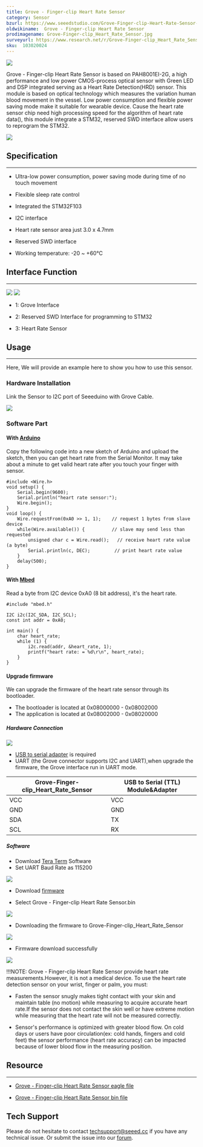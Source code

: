 ```yaml
---
title: Grove - Finger-clip Heart Rate Sensor
category: Sensor
bzurl: https://www.seeedstudio.com/Grove-Finger-clip-Heart-Rate-Sensor-p-2425.html
oldwikiname:  Grove - Finger-clip Heart Rate Sensor
prodimagename: Grove-Finger-clip_Heart_Rate_Sensor.jpg
surveyurl: https://www.research.net/r/Grove-Finger-clip_Heart_Rate_Sensor
sku:  103020024
---
```

![](https://github.com/SeeedDocument/Grove-Finger-clip_Heart_Rate_Sensor/raw/master/img/Grove-Finger-clip_Heart_Rate_Sensor.jpg)

Grove - Finger-clip Heart Rate Sensor is based on PAH8001EI-2G, a high performance and low power CMOS-process optical sensor with Green LED and DSP integrated serving as a Heart Rate Detection(HRD) sensor. This module is based on optical technology which measures the variation human blood movement in the vessel. Low power consumption and flexible power saving mode make it suitable for wearable device. Cause the heart rate sensor chip need high processing speed for the algorithm of heart rate data(), this module integrate a STM32, reserved SWD interface allow users to reprogram the STM32.

[![](https://github.com/SeeedDocument/Seeed-WiKi/raw/master/docs/images/300px-Get_One_Now_Banner-ragular.png)](https://www.seeedstudio.com/Grove-Finger-clip-Heart-Rate-Sensor-p-2425.html)

##  Specification
---
*   Ultra-low power consumption, power saving mode during time of no touch movement

*   Flexible sleep rate control

*   Integrated the STM32F103

*   I2C interface

*   Heart rate sensor area just 3.0 x 4.7mm

*   Reserved SWD interface

*   Working temperature: -20 ~ +60℃

##  Interface Function
---
![](https://github.com/SeeedDocument/Grove-Finger-clip_Heart_Rate_Sensor/raw/master/img/Finger-clip_Heart_Rate_Sensor_TOP.jpg) ![](https://github.com/SeeedDocument/Grove-Finger-clip_Heart_Rate_Sensor/raw/master/img/Finger-clip_Heart_Rate_Sensor_Bottom.jpg)

*   1: Grove Interface

*   2: Reserved SWD Interface for programming to STM32

*   3: Heart Rate Sensor

##  Usage
---
Here, We will provide an example here to show you how to use this sensor.

###  Hardware Installation

Link the Sensor to I2C port of Seeeduino with Grove Cable.

![](https://github.com/SeeedDocument/Grove-Finger-clip_Heart_Rate_Sensor/raw/master/img/Finger-clip_Heart_Rate_Sensor_Connect.jpg)

###  Software Part

####  With [Arduino](/w/index.php?title=Arduino&amp;action=edit&amp;redlink=1 "Arduino&amp;action=edit&amp;redlink=1")

Copy the following code into a new sketch of Arduino and upload the sketch, then you can get heart rate from the Serial Monitor.
It may take about a minute to get valid heart rate after you touch your finger with sensor.

```
#include <Wire.h>
void setup() {
    Serial.begin(9600);
    Serial.println("heart rate sensor:");
    Wire.begin();
}
void loop() {
    Wire.requestFrom(0xA0 >> 1, 1);    // request 1 bytes from slave device
    while(Wire.available()) {          // slave may send less than requested
        unsigned char c = Wire.read();   // receive heart rate value (a byte)
        Serial.println(c, DEC);         // print heart rate value
    }
    delay(500);
}
```

####  With [Mbed](/w/index.php?title=Mbed&amp;action=edit&amp;redlink=1 "Mbed&amp;action=edit&amp;redlink=1")

Read a byte from I2C device 0xA0 (8 bit address), it's the heart rate.
```
#include "mbed.h"

I2C i2c(I2C_SDA, I2C_SCL);
const int addr = 0xA0;

int main() {
    char heart_rate;
    while (1) {
        i2c.read(addr, &heart_rate, 1);
        printf("heart rate: = %d\r\n", heart_rate);
    }
}
```

####  Upgrade firmware

We can upgrade the firmware of the heart rate sensor through its bootloader.

*   The bootloader is located at 0x08000000 - 0x08002000
*   The application is located at 0x08002000 - 0x08020000

##### Hardware Connection


![](https://github.com/SeeedDocument/Grove-Finger-clip_Heart_Rate_Sensor/raw/master/img/Firmware_Connection.jpg)

*   [USB to serial adapter](https://www.seeedstudio.com/CH340G-USB-to-Serial-%28TTL%29-Module%26Adapter-p-2359.html) is required
*   UART (the Grove connector supports I2C and UART),when upgrade the firmware, the Grove interface run in UART mode.

| Grove-Finger-clip_Heart_Rate_Sensor | USB to Serial (TTL) Module&Adapter |
|-------------------------------------|------------------------------------|
| VCC                                 | VCC                                |
| GND                                 | GND                                |
| SDA                                 | TX                                 |
| SCL                                 | RX                                 |

##### Software

*   Download [Tera Term](https://ttssh2.osdn.jp/index.html.en) Software
*   Set UART Baud Rate as 115200

![](https://github.com/SeeedDocument/Grove-Finger-clip_Heart_Rate_Sensor/raw/master/img/BaudRate_Setting.png)

*   Download [firmware](ttps://github.com/SeeedDocument/Grove-Finger-clip_Heart_Rate_Sensor/raw/master/res/Grove-Finger-clip_Heart_Rate_Sensor_bin.zip)

*   Select Grove - Finger-clip Heart Rate Sensor.bin

![](https://github.com/SeeedDocument/Grove-Finger-clip_Heart_Rate_Sensor/raw/master/img/Select_firmware.png)

*   Downloading the firmware to Grove-Finger-clip_Heart_Rate_Sensor

![](https://github.com/SeeedDocument/Grove-Finger-clip_Heart_Rate_Sensor/raw/master/img/Firmware_download.png)

*   Firmware download successfully

![](https://github.com/SeeedDocument/Grove-Finger-clip_Heart_Rate_Sensor/raw/master/img/Finish_Downloading.png)


!!!NOTE:
    Grove - Finger-clip Heart Rate Sensor provide heart rate measurements.However, it is not a medical device. To use the heart rate detection sensor on your wrist, finger or palm, you must:

- Fasten the sensor snugly makes tight contact with your skin and maintain table (no motion) while measuring to acquire accurate
 heart rate.If the sensor does not contact the skin well or have extreme motion while measuring that the heart rate will not
 be measured correctly.

- Sensor's performance is optimized with greater blood flow. On cold days or users have poor circulation(ex: cold hands,
 fingers and cold feet) the sensor performance (heart rate accuracy) can be impacted because of lower blood flow in the
 measuring position.


##  Resource
---
*   [Grove - Finger-clip Heart Rate Sensor eagle file](https://github.com/SeeedDocument/Grove-Finger-clip_Heart_Rate_Sensor/raw/master/res/Grove-Finger-clip_Heart_Rate_Sensor_v1.0_sch_pcb.zip)

*   [Grove - Finger-clip Heart Rate Sensor bin file](https://github.com/SeeedDocument/Grove-Finger-clip_Heart_Rate_Sensor/raw/master/res/Grove-Finger-clip_Heart_Rate_Sensor_bin.zip)

## Tech Support
Please do not hesitate to contact [techsupport@seeed.cc](techsupport@seeed.cc) if you have any technical issue. Or submit the issue into our [forum](http://seeedstudio.com/forum/). 